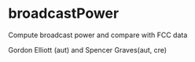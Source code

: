 # broadcastPower
Compute broadcast power and compare with FCC data

Gordon Elliott (aut) and Spencer Graves(aut, cre)